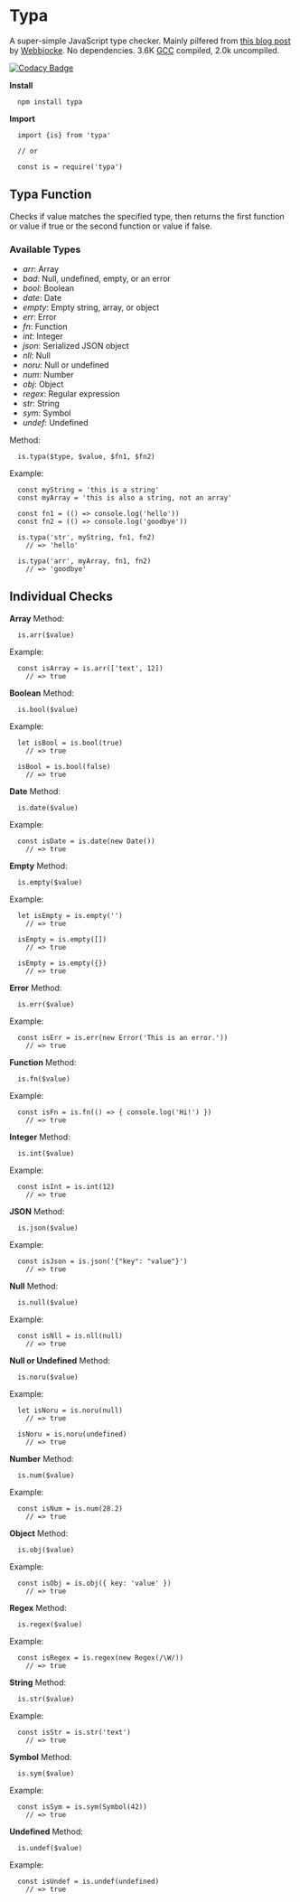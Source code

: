 Typa
====

A super-simple JavaScript type checker. Mainly pilfered from [this blog post](https://www.webbjocke.com/javascript-check-data-types/) by [Webbjocke](https://github.com/webbjocke). No dependencies. 3.6K [GCC](https://github.com/google/closure-compiler-js) compiled, 2.0k uncompiled.

[![Codacy Badge](https://api.codacy.com/project/badge/Grade/c14912365bf14b74a778862a50d72860)](https://www.codacy.com/app/Self_Agency/typa?utm_source=github.com&amp;utm_medium=referral&amp;utm_content=selfagency/typa&amp;utm_campaign=Badge_Grade)

**Install**
```
  npm install typa
```

**Import**
```
  import {is} from 'typa'

  // or

  const is = require('typa')
```

Typa Function
-------------

Checks if value matches the specified type, then returns the first function or value if true or the second function or value if false.

### Available Types
+   *arr*: Array
+   *bad*: Null, undefined, empty, or an error
+   *bool*: Boolean
+   *date*: Date
+   *empty*: Empty string, array, or object
+   *err*: Error
+   *fn*: Function
+   *int*: Integer
+   *json*: Serialized JSON object
+   *nll*: Null
+   *noru*: Null or undefined
+   *num*: Number
+   *obj*: Object
+   *regex*: Regular expression
+   *str*: String
+   *sym*: Symbol  
+   *undef*: Undefined

Method:
```
  is.typa($type, $value, $fn1, $fn2)
```

Example:
```
  const myString = 'this is a string'
  const myArray = 'this is also a string, not an array'

  const fn1 = (() => console.log('hello'))
  const fn2 = (() => console.log('goodbye'))

  is.typa('str', myString, fn1, fn2)
    // => 'hello'

  is.typa('arr', myArray, fn1, fn2)
    // => 'goodbye'
```

Individual Checks
-----------------

**Array**
Method:
```
  is.arr($value)
```
Example:
```
  const isArray = is.arr(['text', 12])
    // => true
```

**Boolean**
Method:
```
  is.bool($value)
```
Example:
```
  let isBool = is.bool(true)
    // => true

  isBool = is.bool(false)
    // => true
```

**Date**
Method:
```
  is.date($value)
```
Example:
```
  const isDate = is.date(new Date())
    // => true
```

**Empty**
Method:
```
  is.empty($value)
```
Example:
```
  let isEmpty = is.empty('')
    // => true

  isEmpty = is.empty([])
    // => true

  isEmpty = is.empty({})
    // => true
```

**Error**
Method:
```
  is.err($value)
```
Example:
```
  const isErr = is.err(new Error('This is an error.'))
    // => true
```

**Function**
Method:
```
  is.fn($value)
```
Example:
```
  const isFn = is.fn(() => { console.log('Hi!') })
    // => true
```

**Integer**
Method:
```
  is.int($value)
```
Example:
```
  const isInt = is.int(12)
    // => true
```

**JSON**
Method:
```
  is.json($value)
```
Example:
```
  const isJson = is.json('{"key": "value"}')
    // => true
```

**Null**
Method:
```
  is.null($value)
```
Example:
```
  const isNll = is.nll(null)
    // => true
```

**Null or Undefined**
Method:
```
  is.noru($value)
```
Example:
```
  let isNoru = is.noru(null)
    // => true

  isNoru = is.noru(undefined)
    // => true
```

**Number**
Method:
```
  is.num($value)
```
Example:
```
  const isNum = is.num(28.2)
    // => true
```

**Object**
Method:
```
  is.obj($value)
```
Example:
```
  const isObj = is.obj({ key: 'value' })
    // => true
```

**Regex**
Method:
```
  is.regex($value)
```
Example:
```
  const isRegex = is.regex(new Regex(/\W/))
    // => true
```

**String**
Method:
```
  is.str($value)
```
Example:
```
  const isStr = is.str('text')
    // => true
```

**Symbol**
Method:
```
  is.sym($value)
```
Example:
```
  const isSym = is.sym(Symbol(42))
    // => true
```

**Undefined**
Method:
```
  is.undef($value)
```
Example:
```
  const isUndef = is.undef(undefined)
    // => true
```
